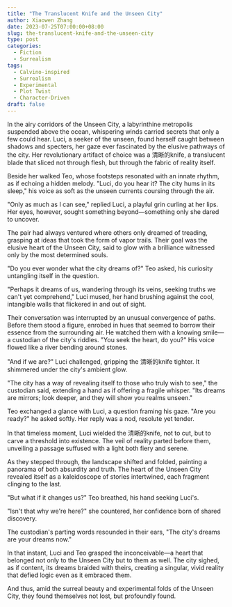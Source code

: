 ```yaml
---
title: "The Translucent Knife and the Unseen City"
author: Xiaowen Zhang
date: 2023-07-25T07:00:00+08:00
slug: the-translucent-knife-and-the-unseen-city
type: post
categories:
  - Fiction
  - Surrealism
tags:
  - Calvino-inspired
  - Surrealism
  - Experimental
  - Plot Twist
  - Character-Driven
draft: false
---
```


In the airy corridors of the Unseen City, a labyrinthine metropolis suspended above the ocean, whispering winds carried secrets that only a few could hear. Luci, a seeker of the unseen, found herself caught between shadows and specters, her gaze ever fascinated by the elusive pathways of the city. Her revolutionary artifact of choice was a 清晰的knife, a translucent blade that sliced not through flesh, but through the fabric of reality itself.

Beside her walked Teo, whose footsteps resonated with an innate rhythm, as if echoing a hidden melody. "Luci, do you hear it? The city hums in its sleep," his voice as soft as the unseen currents coursing through the air.

"Only as much as I can see," replied Luci, a playful grin curling at her lips. Her eyes, however, sought something beyond—something only she dared to uncover.

The pair had always ventured where others only dreamed of treading, grasping at ideas that took the form of vapor trails. Their goal was the elusive heart of the Unseen City, said to glow with a brilliance witnessed only by the most determined souls.

"Do you ever wonder what the city dreams of?" Teo asked, his curiosity untangling itself in the question.

"Perhaps it dreams of us, wandering through its veins, seeking truths we can't yet comprehend," Luci mused, her hand brushing against the cool, intangible walls that flickered in and out of sight.

Their conversation was interrupted by an unusual convergence of paths. Before them stood a figure, enrobed in hues that seemed to borrow their essence from the surrounding air. He watched them with a knowing smile—a custodian of the city's riddles. "You seek the heart, do you?" His voice flowed like a river bending around stones.

"And if we are?" Luci challenged, gripping the 清晰的knife tighter. It shimmered under the city's ambient glow.

"The city has a way of revealing itself to those who truly wish to see," the custodian said, extending a hand as if offering a fragile whisper. "Its dreams are mirrors; look deeper, and they will show you realms unseen."

Teo exchanged a glance with Luci, a question framing his gaze. "Are you ready?" he asked softly. Her reply was a nod, resolute yet tender.

In that timeless moment, Luci wielded the 清晰的knife, not to cut, but to carve a threshold into existence. The veil of reality parted before them, unveiling a passage suffused with a light both fiery and serene.

As they stepped through, the landscape shifted and folded, painting a panorama of both absurdity and truth. The heart of the Unseen City revealed itself as a kaleidoscope of stories intertwined, each fragment clinging to the last.

"But what if it changes us?" Teo breathed, his hand seeking Luci's.

"Isn't that why we're here?" she countered, her confidence born of shared discovery.

The custodian's parting words resounded in their ears, "The city's dreams are your dreams now."

In that instant, Luci and Teo grasped the inconceivable—a heart that belonged not only to the Unseen City but to them as well. The city sighed, as if content, its dreams braided with theirs, creating a singular, vivid reality that defied logic even as it embraced them.

And thus, amid the surreal beauty and experimental folds of the Unseen City, they found themselves not lost, but profoundly found.